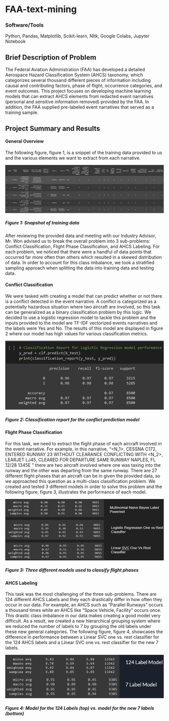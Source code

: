 # FAA-text-mining

### Software/Tools
Python, Pandas, Matplotlib, Scikit-learn, Nltk, Google Colabs, Jupyter Notebook

## Brief Description of Problem
The Federal Aviation Administration (FAA) has developed a detailed Aerospace Hazard Classification System (AHCS) taxonomy, which categorizes several thousand different pieces of information including causal and contributing factors, phase of flight, occurrence categories, and event outcomes. This project focuses on developing machine learning models that can extract AHCS elements from redacted event narratives (personal and sensitive information removed) provided by the FAA. In addition, the FAA supplied pre-labeled event narratives that served as a training sample.

## Project Summary and Results

#### General Overview
The following figure, figure 1, is a snippet of the training data provided to us and the various elements we want to extract from each narrative.
  
![](images/fig1.png)
##### Figure 1: Snapshot of training data
After reviewing the provided data and meeting with our Industry Advisor, Mr. Won advised us to break the overall problem into 3 sub-problems: Conflict Classification, Flight Phase Classification, and AHCS Labeling. For each problem, we noticed that there were a handful of data points that occurred far more often than others which resulted in a skewed distribution of data. In order to account for this class imbalance, we took a stratified sampling approach when splitting the data into training data and testing data.  

#### Conflict Classification
We were tasked with creating a model that can predict whether or not there is a conflict detected in the event narrative. A conflict is categorized as a potentially hazardous situation where two aircraft are involved, so this task can be generalized as a binary classification problem by this logic. We decided to use a logistic regression model to tackle this problem and the inputs provided to the model are TF-IDF vectorized events narratives and the labels were Yes and No. The results of this model are displayed in figure 2 where our model has high values for various classification metrics.

![](images/fig2.png)
##### Figure 2: Classification report for the conflict prediction model 

#### Flight Phase Classification
For this task, we need to extract the flight phase of each aircraft involved in the event narrative. For example, in this narrative, “<N_1>, CESSNA C172, ENTERED RUNWAY 23 WITHOUT CLEARANCE CONFLICTING WITH <N_2>, LEARJET LJ45, CLEARED FOR DEPARTURE SAME RUNWAY NAPLES, FL 12/28 1345E ” there are two aircraft involved where one was taxing into the runway and the other was departing from the same runway. There are 27 different flight phases that an aircraft can be in given the provided data, so we approached this question as a multi-class classification problem. We created and tested 3 different models in order to solve this problem and the following figure, figure 3, illustrates the performance of each model.

![](images/fig3.png)  
##### Figure 3: Three different models used to classify flight phases
#### AHCS Labeling
This task was the most challenging of the three sub-problems. There are 124 different AHCS Labels and they each drastically differ in how often they occur in our data. For example, an AHCS such as “Parallel Runways” occurs a thousand times while an AHCS like “Space Vehicle, Facility” occurs once. This drastic class imbalance in our data makes creating a good model very difficult. As a result, we created a new hierarchical grouping system where we reduced the number of labels to 7 by grouping the old labels under these new general categories. The following figure, figure 4, showcases the difference in performance between a Linear SVC one vs. rest classifier for the 124 AHCS labels and a Linear SVC one vs. rest classifier for the new 7 labels.

![](images/fig4.png)
##### Figure 4: Model for the 124 Labels (top) vs. model for the new 7 labels (bottom)

